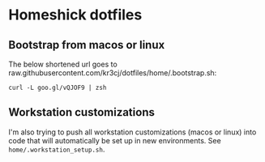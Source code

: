 # Homeshick dotfiles

## Bootstrap from macos or linux
The below shortened url goes to raw.githubusercontent.com/kr3cj/dotfiles/home/.bootstrap.sh:

```
curl -L goo.gl/vQJOF9 | zsh
```

## Workstation customizations
I'm also trying to push all workstation customizations (macos or linux) into code that will automatically be set up in new environments. See `home/.workstation_setup.sh`.
